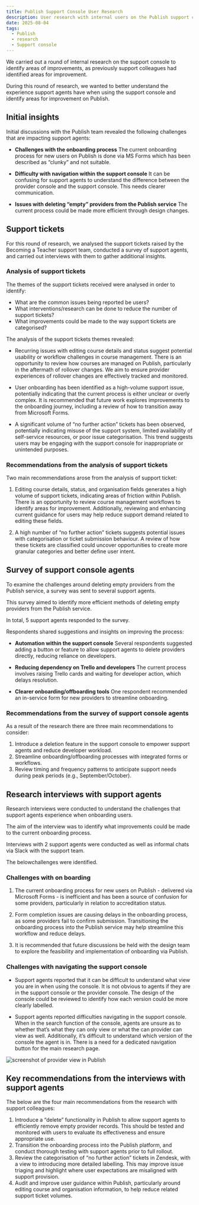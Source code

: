 ```yaml
---
title: Publish Support Console User Research
description: User research with internal users on the Publish support console
date: 2025-08-04
tags:
  - Publish
  - research
  - Support console
---
```


We carried out a round of internal research on the support console to identify areas of improvements, as previously support colleagues had identified areas for improvement.

During this round of research, we wanted to better understand the experience support agents have when using the support console and identify areas for improvement on Publish. 

## Initial insights

Initial discussions with the Publish team revealed the following challenges that are impacting support agents:

- **Challenges with the onboarding process**
The current onboarding process for new users on Publish is done via MS Forms which has been described as “clunky” and not suitable.

- **Difficulty with navigation within the support console**
It can be confusing for support agents to understand the difference between the provider console and the support console. This needs clearer communication.
 
- **Issues with deleting “empty” providers from the Publish service**
The current process could be made more efficient through design changes.

## Support tickets

For this round of research, we analysed the support tickets raised by the Becoming a Teacher support team, conducted a survey of support agents, and carried out interviews with them to gather additional insights.

### Analysis of support tickets

The themes of the support tickets received were analysed in order to identify:

- What are the common issues being reported be users?
- What interventions/research can be done to reduce the number of support tickets?
- What improvements could be made to the way support tickets are categorised? 

The analysis of the support tickets themes revealed: 

- Recurring issues with editing course details and status suggest potential usability or workflow challenges in course management.
There is an opportunity to review how courses are managed on Publish, particularly in the aftermath of rollover changes. We aim to ensure provider experiences of rollover changes are effectively tracked and monitored.

- User onboarding has been identified as a high-volume support issue, potentially indicating that the current process is either unclear or overly complex.
It is recommended that future work explores improvements to the onboarding journey, including a review of how to transition away from Microsoft Forms.

- A significant volume of “no further action” tickets has been observed, potentially indicating misuse of the support system, limited availability of self-service resources, or poor issue categorisation.
  This trend suggests users may be engaging with the support console for inappropriate or unintended purposes.

### Recommendations from the analysis of support tickets

Two main recommendations arose from the analysis of support ticket:

1.	Editing course details, status, and organisation fields generates a high volume of support tickets, indicating areas of friction within Publish.
There is an opportunity to review course management workflows to identify areas for improvement. Additionally, reviewing and enhancing current guidance for users may help reduce support demand related to editing these fields.

2.	A high number of “no further action” tickets suggests potential issues with categorisation or ticket submission behaviour.
A review of how these tickets are classified could uncover opportunities to create more granular categories and better define user intent.

## Survey of support console agents 

To examine the challenges around deleting empty providers from the Publish service, a survey was sent to several support agents. 

This survey aimed to identify more efficient methods of deleting empty providers from the Publish service. 

In total, 5 support agents responded to the survey.

Respondents shared suggestions and insights on improving the process:

- **Automation within the support console**
Several respondents suggested adding a button or feature to allow support agents to delete providers directly, reducing reliance on developers.

- **Reducing dependency on Trello and developers**
The current process involves raising Trello cards and waiting for developer action, which delays resolution.

- **Clearer onboarding/offboarding tools**
One respondent recommended an in-service form for new providers to streamline onboarding.

### Recommendations from the survey of support console agents

As a result of the research there are three main recommendations to consider:

1.	Introduce a deletion feature in the support console to empower support agents and reduce developer workload.
2.	Streamline onboarding/offboarding processes with integrated forms or workflows.
3.	Review timing and frequency patterns to anticipate support needs during peak periods (e.g., September/October).

## Research interviews with support agents

Research interviews were conducted to understand the challenges that support agents experience when onboarding users. 

The aim of the interview was to identify what improvements could be made to the current onboarding process. 

Interviews with 2 support agents were conducted as well as informal chats via Slack with the support team. 

The belowchallenges were identified.

### Challenges with on boarding

1. The current onboarding process for new users on Publish - delivered via Microsoft Forms - is inefficient and has been a source of confusion for some providers, particularly in relation to accreditation status.

2. Form completion issues are causing delays in the onboarding process, as some providers fail to confirm submission. Transitioning the onboarding process into the Publish service may help streamline this workflow and reduce delays.

3. It is recommended that future discussions be held with the design team to explore the feasibility and implementation of onboarding via Publish.
   
### Challenges with navigating the support console

- Support agents reported that it can be difficult to understand what view you are in when using the console.
It is not obvious to agents if they are in the support console or the provider console. The design of the console could be reviewed to identify how each version could be more clearly labelled. 

- Support agents reported difficulties navigating in the support console.
When in the search function of the console, agents are unsure as to whether that’s what they can only view or what the can provider can view as well. Additionally, it’s difficult to understand which version of the console the agent is in. There is a need for a dedicated navigation button for the main research page. 

![screenshot of provider view in Publish](provider_view.png)

## Key recommendations from the interviews with support agents

The below are the four main recommendations from the research with support colleagues:

1.	Introduce a “delete” functionality in Publish to allow support agents to efficiently remove empty provider records. This should be tested and monitored with users to evaluate its effectiveness and ensure appropriate use.
2.	Transition the onboarding process into the Publish platform, and conduct thorough testing with support agents prior to full rollout.
3.	Review the categorisation of “no further action” tickets in Zendesk, with a view to introducing more detailed labelling. This may improve issue triaging and highlight where user expectations are misaligned with support provision.
4.	Audit and improve user guidance within Publish, particularly around editing course and organisation information, to help reduce related support ticket volumes.

